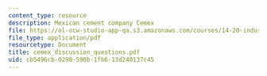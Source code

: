 ```yaml
---
content_type: resource
description: Mexican cement company Cemex
file: https://ol-ocw-studio-app-qa.s3.amazonaws.com/courses/14-20-industrial-organization-and-public-policy-spring-2003/cb5496cb0298590b1fb613d240137c45_cemex_discussion_questions.pdf
file_type: application/pdf
resourcetype: Document
title: cemex_discussion_questions.pdf
uid: cb5496cb-0298-590b-1fb6-13d240137c45
---
```


